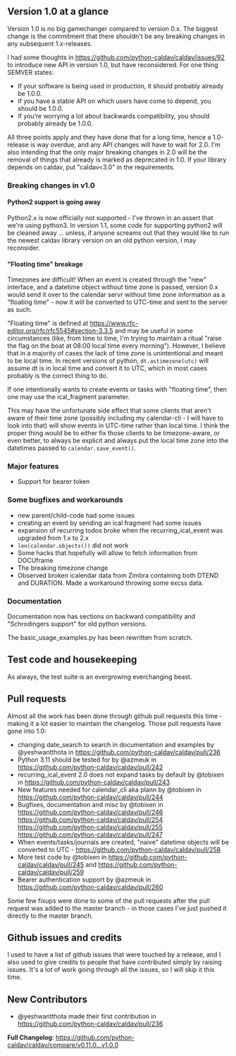 ## Version 1.0 at a glance

Version 1.0 is no big gamechanger compared to version 0.x.  The biggest change is the commitment that there shouldn't be any breaking changes in any subsequent 1.x-releases.

I had some thoughts in https://github.com/python-caldav/caldav/issues/92 to introduce new API in version 1.0, but have reconsidered.  For one thing SEMVER states:

* If your software is being used in production, it should probably already be 1.0.0.
* If you have a stable API on which users have come to depend, you should be 1.0.0.
* If you’re worrying a lot about backwards compatibility, you should probably already be 1.0.0.

All three points apply and they have done that for a long time, hence a 1.0-release is way overdue, and any API changes will have to wait for 2.0.  I'm also intending that the only major breaking changes in 2.0 will be the removal of things that already is marked as deprecated in 1.0.  If your library depends on caldav, put "caldav<3.0" in the requirements.

### Breaking changes in v1.0

#### Python2 support is going away

Python2.x is now officially not supported - I've thrown in an assert that we're using python3.  In version 1.1, some code for supporting python2 will be cleaned away ... unless, if anyone screams out that they would like to run the newest caldav library version on an old python version, I may reconsider.

#### "Floating time" breakage

Timezones are difficult!  When an event is created through the "new" interface, and a datetime object without time zone is passed, version 0.x would send it over to the calendar servr without time zone information as a "floating time" - now it will be converted to UTC-time and sent to the server as such.

"Floating time" is defined at https://www.rfc-editor.org/rfc/rfc5545#section-3.3.5 and may be useful in some circumstances (like, from time to time, I'm trying to maintain a ritual "raise the flag on the boat at 08:00 local time every morning").  However, I believe that in a majority of cases the lack of time zone is unintentional and meant to be local time.  In recent versions of python, `dt.astimezone(utc)` will assume dt is in local time and convert it to UTC, which in most cases probably is the correct thing to do.

If one intentionally wants to create events or tasks with "floating time", then one may use the ical_fragment parameter.

This may have the unfortunate side effect that some clients that aren't aware of their time zone (possibly including my calendar-cli - I will have to look into that) will show events in UTC-time rather than local time.  I think the proper thing would be to either fix those clients to be timezone-aware, or even better, to always be explicit and always put the local time zone into the datetimes passed to `calendar.save_event()`.

### Major features

* Support for bearer token

### Some bugfixes and workarounds

* new parent/child-code had some issues
* creating an event by sending an ical fragment had some issues
* expansion of recurring todos broke when the recurring_ical_event was upgraded from 1.x to 2.x
* `len(calendar.objects())` did not work
* Some hacks that hopefully will allow to fetch information from DOCUframe
* The breaking timezone change
* Observed broken icalendar data from Zimbra containing both DTEND and DURATION.  Made a workaround throwing some excss data.

### Documentation

Documentation now has sections on backward compatibility and "Schrodingers support" for old python versions.

The basic_usage_examples.py has been rewritten from scratch.

## Test code and housekeeping

As always, the test suite is an evergrowing everchanging beast.

## Pull requests

Almost all the work has been done through github pull requests this time - making it a lot easier to maintain the changelog.  Those pull requests have gone into 1.0:

* changing date_search to search in documentation and examples by @yeshwantthota in https://github.com/python-caldav/caldav/pull/236
* Python 3.11 should be tested for by @azmeuk in https://github.com/python-caldav/caldav/pull/242
* recurring_ical_event 2.0 does not expand tasks by default by @tobixen in https://github.com/python-caldav/caldav/pull/243
* New features needed for calendar_cli aka plann by @tobixen in https://github.com/python-caldav/caldav/pull/244
* Bugfixes, documentation and misc by @tobixen in https://github.com/python-caldav/caldav/pull/246 https://github.com/python-caldav/caldav/pull/254 https://github.com/python-caldav/caldav/pull/255 https://github.com/python-caldav/caldav/pull/247
* When events/tasks/journals are created, "naive" datetime objects will be converted to UTC - https://github.com/python-caldav/caldav/pull/258
* More test code by @tobixen in https://github.com/python-caldav/caldav/pull/245 and https://github.com/python-caldav/caldav/pull/259
* Bearer authentication support by @azmeuk in https://github.com/python-caldav/caldav/pull/260

Some few fixups were done to some of the pull requests after the pull request was added to the master branch - in those cases I've just pushed it directly to the master branch.

## Github issues and credits

I used to have a list of github issues that were touched by a release, and I also used to give credits to people that have contributed simply by raising issues.  It's a lot of work going through all the issues, so I will skip it this time.

## New Contributors

* @yeshwantthota made their first contribution in https://github.com/python-caldav/caldav/pull/236

**Full Changelog**: https://github.com/python-caldav/caldav/compare/v0.11.0...v1.0.0
